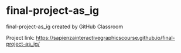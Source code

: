 # final-project-as_ig
final-project-as_ig created by GitHub Classroom

Project link: https://sapienzainteractivegraphicscourse.github.io/final-project-as_ig/
